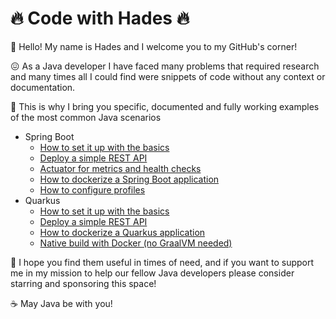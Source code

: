 # :fire: Code with Hades :fire:

:wave: Hello! My name is Hades and I welcome you to my GitHub's corner!

:confounded: As a Java developer I have faced many problems that required research and many times all I could find were snippets of code without any context or documentation.

:rocket: This is why I bring you specific, documented and fully working examples of the most common Java scenarios

* Spring Boot
  * [How to set it up with the basics](https://github.com/codewithhades/spring-boot-basic-setup)
  * [Deploy a simple REST API](https://github.com/codewithhades/spring-boot-rest-api)
  * [Actuator for metrics and health checks](https://github.com/codewithhades/spring-boot-actuator)
  * [How to dockerize a Spring Boot application](https://github.com/codewithhades/spring-boot-docker)
  * [How to configure profiles](https://github.com/codewithhades/spring-boot-profiles)
* Quarkus
  * [How to set it up with the basics](https://github.com/codewithhades/quarkus-basic-setup)
  * [Deploy a simple REST API](https://github.com/codewithhades/quarkus-rest-api)
  * [How to dockerize a Quarkus application](https://github.com/codewithhades/quarkus-docker)
  * [Native build with Docker (no GraalVM needed)](https://github.com/codewithhades/quarkus-native-docker-build)

:pray: I hope you find them useful in times of need, and if you want to support me in my mission to help our fellow Java developers please consider starring and sponsoring this space!

:coffee: May Java be with you!